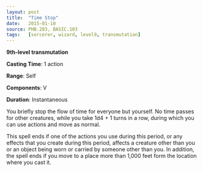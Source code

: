 ```yaml
---
layout: post
title:  "Time Stop"
date:   2015-01-10
source: PHB.283, BASIC.103
tags:   [sorcerer, wizard, level9, transmutation]
---
```


**9th-level transmutation**

**Casting Time**: 1 action

**Range**: Self

**Components**: V

**Duration**: Instantaneous

You briefly stop the flow of time for everyone but yourself. No time passes for other creatures, while you take 1d4 + 1 turns in a row, during which you can use actions and move as normal.

This spell ends if one of the actions you use during this period, or any effects that you create during this period, affects a creature other than you or an object being worn or carried by someone other than you. In addition, the spell ends if you move to a place more than 1,000 feet form the location where you cast it.
